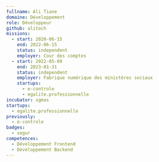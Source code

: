 ```yaml
---
fullname: Ali Tiane
domaine: Développement
role: Développeur
github: alitoch
missions:
  - start: 2020-06-15
    end: 2022-06-15
    status: independent
    employer: Cour des comptes
  - start: 2022-05-09
    end: 2023-01-31
    status: independent
    employer: Fabrique numérique des ministères sociaux
    startups:
      - e-controle
      - egalite.professionnelle
incubator: sgmas
startups:
  - egalite.professionnelle
previously:
  - e-controle
badges:
  - segur
competences:
  - Développement Frontend
  - Développement Backend
---
```

